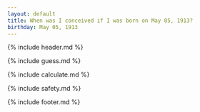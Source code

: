 ```yaml
---
layout: default
title: When was I conceived if I was born on May 05, 1913?
birthday: May 05, 1913
---
```


{% include header.md %}

{% include guess.md %}

{% include calculate.md %}

{% include safety.md %}

{% include footer.md %}



